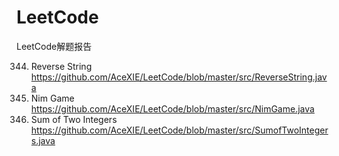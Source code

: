 # LeetCode
LeetCode解题报告

344. Reverse String https://github.com/AceXIE/LeetCode/blob/master/src/ReverseString.java
292. Nim Game https://github.com/AceXIE/LeetCode/blob/master/src/NimGame.java
371. Sum of Two Integers https://github.com/AceXIE/LeetCode/blob/master/src/SumofTwoIntegers.java



